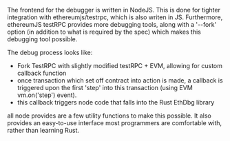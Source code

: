 The frontend for the debugger is written in NodeJS. This is done for tighter integration with ethereumjs/testrpc, which is also writen in JS. Furthermore, ethereumJS testRPC provides more debugging tools, along with a '--fork' option (in addition to what is required by the spec) which makes this debugging tool possible.


The debug process looks like:

- Fork TestRPC with slightly modified testRPC + EVM, allowing for custom callback function
- once transaction which set off contract into action is made, a callback is triggered upon the first 'step' into this transaction (using EVM vm.on('step') event). 
- this callback triggers node code that falls into the Rust EthDbg library

all node provides are a few utility functions to make this possible. It also provides an easy-to-use interface most programmers are comfortable with, rather than learning Rust.
